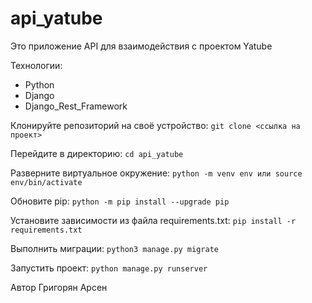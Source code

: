 # api_yatube

Это приложение API для взаимодействия с проектом Yatube

Технологии:
- Python
- Django
- Django_Rest_Framework

Клонируйте репозиторий на своё устройство:
```git clone <ссылка на проект>```

Перейдите в директорию:
```cd api_yatube```

Разверните виртуальное окружение:
```python -m venv env или source env/bin/activate``` 

Обновите pip:
```python -m pip install --upgrade pip```

Установите зависимости из файла requirements.txt:
```pip install -r requirements.txt```

Выполнить миграции:
```python3 manage.py migrate```

Запустить проект:
```python manage.py runserver```

Автор
Григорян Арсен
